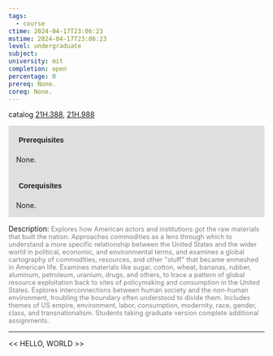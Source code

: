 ```yaml
---
tags:
  - course
ctime: 2024-04-17T23:06:23
mstime: 2024-04-17T23:06:23
level: undergraduate
subject: 
university: mit
completion: open
percentage: 0
prereq: None.
coreq: None.
---
```


catalog [21H.388](http://student.mit.edu/catalog/m21Hb.html#21H.388), [21H.988](http://student.mit.edu/catalog/m21Hb.html#21H.988)

<span style="display: block; padding: 15px; background-color: rgb(100, 100, 100, 0.2);"><font id="m_prereq2380_0" style="display: block; font-family: Arial, sans-serif; font-weight: bold; padding: 5px">Prerequisites</font><br><span id="prereq2380_0">None.</span></span>
<span style="display: block; padding: 15px; background-color: rgb(100, 100, 100, 0.2);"><font id="m_coreq2380_0" style="display: block; font-family: Arial, sans-serif; font-weight: bold; padding: 5px">Corequisites</font><br><span id="coreq2380_0">None.</span></span>

<font style="">Description:</font>
<font style="color: grey; font-size: 0.8rem;">Explores how American actors and institutions got the raw materials that built the nation. Approaches commodities as a lens through which to understand a more specific relationship between the United States and the wider world in political, economic, and environmental terms, and examines a global cartography of commodities, resources, and other "stuff" that became enmeshed in American life. Examines materials like sugar, cotton, wheat, bananas, rubber, aluminum, petroleum, uranium, drugs, and others, to trace a pattern of global resource exploitation back to sites of policymaking and consumption in the United States. Explores interconnections between human society and the non-human environment, troubling the boundary often understood to divide them. Includes themes of US empire, environment, labor, consumption, modernity, race, gender, class, and transnationalism. Students taking graduate version complete additional assignments.</font>



---

<< HELLO, WORLD >>
